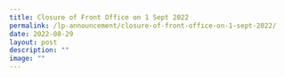 ```yaml
---
title: Closure of Front Office on 1 Sept 2022
permalink: /lp-announcement/closure-of-front-office-on-1-sept-2022/
date: 2022-08-29
layout: post
description: ""
image: ""
---
```

